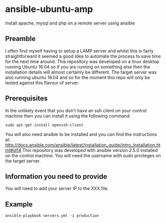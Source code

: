 # ansible-ubuntu-amp
install apache, mysql and php on a remote server using ansible

## Preamble
I often find myself having to setup a LAMP server and whilst this is fairly straightforward it seemed a good idea to automate the process to save time for the next time around.
This repository was developed on a linux desktop running Ubuntu 16.04 so if you are running on something else then the installation details will almost certainly be different.
The target server was also running ubuntu 16.04 and so for the moment this repo will only be tested against this flavour of server.

## Prerequisites
In the unlikely event that you don't have an ssh client on your control machine then you can install it using the following command:
```
sudo apt-get install openssh-client
```
You will also need ansible to be installed and you can find the instructions at: http://docs.ansible.com/ansible/latest/installation_guide/intro_installation.html#id14
This repository was developed with ansible version 2.5.0 installed on the control machine.
You will need the username with sudo privileges on the target server.

## Information you need to provide
You will need to add your server IP to the XXX file.

## Example
```
ansible-playbook servers.yml -i production
```

